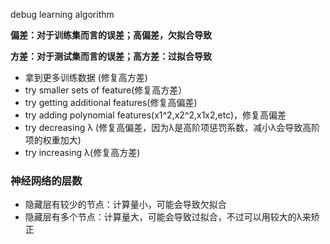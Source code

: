 debug learning algorithm

**偏差：对于训练集而言的误差；高偏差，欠拟合导致**

**方差：对于测试集而言的误差；高方差：过拟合导致**

* 拿到更多训练数据 (修复高方差)
* try smaller sets of feature(修复高方差）
* try getting additional features(修复高偏差)
* try adding polynomial features(x1^2,x2^2,x1x2,etc)，修复高偏差
* try decreasing λ (修复高偏差，因为λ是高阶项惩罚系数，减小λ会导致高阶项的权重加大)
* try increasing λ(修复高方差)

### 神经网络的层数

* 隐藏层有较少的节点：计算量小，可能会导致欠拟合
* 隐藏层有多个节点：计算量大，可能会导致过拟合，不过可以用较大的λ来矫正

